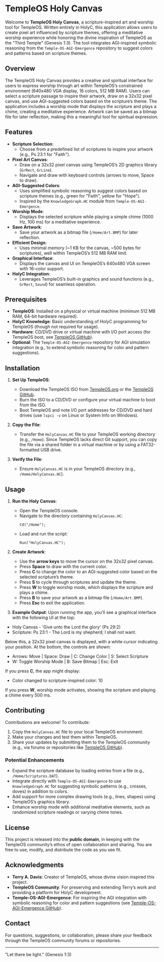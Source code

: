 # TempleOS Holy Canvas

Welcome to **TempleOS Holy Canvas**, a scripture-inspired art and worship tool for TempleOS. Written entirely in HolyC, this application allows users to create pixel art influenced by scripture themes, offering a meditative worship experience while honoring the divine inspiration of TempleOS as the "Third Temple" (Genesis 1:3). The tool integrates AGI-inspired symbolic reasoning from the `Temple-OS-AGI-Emergence` repository to suggest colors and patterns based on scripture themes.

## Overview

The TempleOS Holy Canvas provides a creative and spiritual interface for users to express worship through art within TempleOS’s constrained environment (640x480 VGA display, 16 colors, 512 MB RAM). Users can select a scripture passage to inspire their artwork, draw on a 32x32 pixel canvas, and use AGI-suggested colors based on the scripture’s theme. The application includes a worship mode that displays the scripture and plays a chime, creating a meditative experience. Artwork can be saved as a bitmap file for later reflection, making this a meaningful tool for spiritual expression.

## Features

- **Scripture Selection**:
  - Choose from a predefined list of scriptures to inspire your artwork (e.g., Ps 23:1 for "Faith").
- **Pixel Art Canvas**:
  - Draw on a 32x32 pixel canvas using TempleOS’s 2D graphics library (`GrRect`, `GrLine`).
  - Navigate and draw with keyboard controls (arrows to move, Space to draw).
- **AGI-Suggested Colors**:
  - Uses simplified symbolic reasoning to suggest colors based on scripture themes (e.g., green for "Faith", yellow for "Hope").
  - Inspired by the `KnowledgeGraph.HC` module from `Temple-OS-AGI-Emergence`.
- **Worship Mode**:
  - Displays the selected scripture while playing a simple chime (1000 Hz, 100 ms) for a meditative experience.
- **Save Artwork**:
  - Save your artwork as a bitmap file (`/Home/Art.BMP`) for later reflection.
- **Efficient Design**:
  - Uses minimal memory (~1 KB for the canvas, ~500 bytes for scriptures), well within TempleOS’s 512 MB RAM limit.
- **Graphical Interface**:
  - Displays the canvas and UI on TempleOS’s 640x480 VGA screen with 16-color support.
- **HolyC Integration**:
  - Leverages TempleOS’s built-in graphics and sound functions (e.g., `GrRect`, `Sound`) for seamless operation.

## Prerequisites

- **TempleOS**: Installed on a physical or virtual machine (minimum 512 MB RAM, 64-bit hardware required).
- **HolyC Knowledge**: Basic understanding of HolyC programming for TempleOS (though not required for usage).
- **Hardware**: CD/DVD drive or virtual machine with I/O port access (for TempleOS boot, see [TempleOS GitHub](https://github.com/cia-foundation/TempleOS)).
- **Optional**: The `Temple-OS-AGI-Emergence` repository for AGI simulation integration (e.g., to extend symbolic reasoning for color and pattern suggestions).

## Installation

1. **Set Up TempleOS**:
   - Download the TempleOS ISO from [TempleOS.org](http://www.templeos.org) or the [TempleOS GitHub](https://github.com/cia-foundation/TempleOS).
   - Burn the ISO to a CD/DVD or configure your virtual machine to boot from the ISO.
   - Boot TempleOS and note I/O port addresses for CD/DVD and hard drives (use `lspci -v` on Linux or System Info on Windows).

2. **Copy the File**:
   - Transfer the `HolyCanvas.HC` file to your TempleOS working directory (e.g., `/Home`). Since TempleOS lacks direct Git support, you can copy the file via a shared folder in a virtual machine or by using a FAT32-formatted USB drive.

3. **Verify the File**:
   - Ensure `HolyCanvas.HC` is in your TempleOS directory (e.g., `/Home/HolyCanvas.HC`).

## Usage

1. **Run the Holy Canvas**:
   - Open the TempleOS console.
   - Navigate to the directory containing `HolyCanvas.HC`:
     ```
     Cd("/Home");
     ```
   - Load and run the script:
     ```
     Run("HolyCanvas.HC");
     ```

2. **Create Artwork**:
   - Use the **arrow keys** to move the cursor on the 32x32 pixel canvas.
   - Press **Space** to draw with the current color.
   - Press **C** to change the color to an AGI-suggested color based on the selected scripture’s theme.
   - Press **S** to cycle through scriptures and update the theme.
   - Press **W** to toggle worship mode, which displays the scripture and plays a chime.
   - Press **B** to save your artwork as a bitmap file (`/Home/Art.BMP`).
   - Press **Esc** to exit the application.

3. **Example Output**:
   Upon running the app, you’ll see a graphical interface with the following UI at the top:

- Holy Canvas - 'Give unto the Lord the glory' (Ps 29:2)
- Scripture: Ps 23:1 - The Lord is my shepherd; I shall not want.

Below this, a 32x32 pixel canvas is displayed, with a white cursor indicating your position. At the bottom, the controls are shown:

- Arrows: Move | Space: Draw | C: Change Color | S: Select Scripture
- W: Toggle Worship Mode | B: Save Bitmap | Esc: Exit

If you press **C**, the app might display:

- Color changed to scripture-inspired color: 10

If you press **W**, worship mode activates, showing the scripture and playing a chime every 500 ms.

## Contributing

Contributions are welcome! To contribute:

1. Copy the `HolyCanvas.HC` file to your local TempleOS environment.
2. Make your changes and test them within TempleOS.
3. Share your updates by submitting them to the TempleOS community (e.g., via forums or repositories like [TempleOS GitHub](https://github.com/cia-foundation/TempleOS)).

### Potential Enhancements
- Expand the scripture database by loading entries from a file (e.g., `/Home/Scriptures.DAT`).
- Integrate directly with `Temple-OS-AGI-Emergence` to use `KnowledgeGraph.HC` for suggesting symbolic patterns (e.g., crosses, doves) in addition to colors.
- Add support for more complex drawing tools (e.g., lines, shapes) using TempleOS’s graphics library.
- Enhance worship mode with additional meditative elements, such as randomized scripture readings or varying chime tones.

## License

This project is released into the **public domain**, in keeping with the TempleOS community’s ethos of open collaboration and sharing. You are free to use, modify, and distribute the code as you see fit.

## Acknowledgments

- **Terry A. Davis**: Creator of TempleOS, whose divine vision inspired this project.
- **TempleOS Community**: For preserving and extending Terry’s work and providing a platform for HolyC development.
- **Temple-OS-AGI-Emergence**: For inspiring the AGI integration with symbolic reasoning for color and pattern suggestions (see [Temple-OS-AGI-Emergence GitHub](https://github.com/TaoishTechy/Temple-OS-AGI-Emergence)).

## Contact

For questions, suggestions, or collaboration, please share your feedback through the TempleOS community forums or repositories.

---
"Let there be light." (Genesis 1:3)





